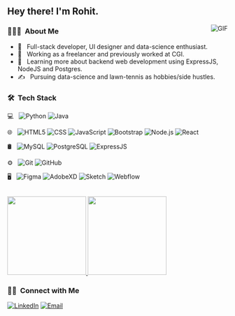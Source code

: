 <h2> Hey there! I'm Rohit.</h2>

<img align="right" alt="GIF" src="https://i.pinimg.com/originals/e4/26/70/e426702edf874b181aced1e2fa5c6cde.gif" />

<h3> 👨🏻‍💻 &nbsp;About Me </h3>

- 🤔 &nbsp; Full-stack developer, UI designer and data-science enthusiast. 
- 💼 &nbsp; Working as a freelancer and previously worked at CGI.
- 🌱 &nbsp; Learning more about backend web development using ExpressJS, NodeJS and Postgres.
- ✍️ &nbsp; Pursuing data-science and lawn-tennis as hobbies/side hustles.

<h3> 🛠 &nbsp;Tech Stack</h3>

💻 &nbsp;
  ![Python](https://img.shields.io/badge/-Python-333333?style=flat&logo=python)
  ![Java](https://img.shields.io/badge/-Java-333333?style=flat&logo=Java&logoColor=007396)

🌐 &nbsp;
  ![HTML5](https://img.shields.io/badge/-HTML5-333333?style=flat&logo=HTML5)
  ![CSS](https://img.shields.io/badge/-CSS-333333?style=flat&logo=CSS3&logoColor=1572B6)
  ![JavaScript](https://img.shields.io/badge/-JavaScript-333333?style=flat&logo=javascript)
  ![Bootstrap](https://img.shields.io/badge/-Bootstrap-333333?style=flat&logo=bootstrap&logoColor=563D7C)
  ![Node.js](https://img.shields.io/badge/-Node.js-333333?style=flat&logo=node.js)
  ![React](https://img.shields.io/badge/-React-333333?style=flat&logo=react)
  
🛢 &nbsp;
  ![MySQL](https://img.shields.io/badge/-MySQL-333333?style=flat&logo=mysql)
  ![PostgreSQL](https://img.shields.io/badge/-PostgreSQL-333333?style=flat&logo=postgreSQL)
  ![ExpressJS](https://img.shields.io/badge/-ExpressJs-333333?style=flat&logo=express)
  
⚙️ &nbsp;
  ![Git](https://img.shields.io/badge/-Git-333333?style=flat&logo=git)
  ![GitHub](https://img.shields.io/badge/-GitHub-333333?style=flat&logo=github)
  
🖥 &nbsp;
  ![Figma](https://img.shields.io/badge/-Figma-333333?style=flat&logo=figma)
  ![AdobeXD](https://img.shields.io/badge/-XD-333333?style=flat&logo=adobe-xd)
  ![Sketch](https://img.shields.io/badge/-sketch-333333?style=flat&logo=sketch)
  ![Webflow](https://img.shields.io/badge/-webflow-333333?style=flat&logo=webflow)

<br/>

<a href="https://github.com/ghoshrohit72">
  <img height="180em" src="https://github-readme-stats.vercel.app/api?username=ghoshrohit72&theme=buefy&show_icons=true" />
  <img height="180em" src="https://github-readme-stats.vercel.app/api/top-langs/?username=ghoshrohit72&theme=buefy&layout=compact" />
</a>

<br/>

<h3> 🤝🏻 &nbsp;Connect with Me </h3>

<p align="center">

<a href="https://www.linkedin.com/in/rohit-ghosh-8a037a1b0/"><img alt="LinkedIn" src="https://img.shields.io/badge/LinkedIn-Rohit%20Ghosh-blue?style=flat-square&logo=linkedin"></a>
<a href="mailto:rohitofficial95@outlook.com"><img alt="Email" src="https://img.shields.io/badge/Email-rohitofficial95@outlook.com-blue?style=flat-square&logo=gmail"></a>
</p>

